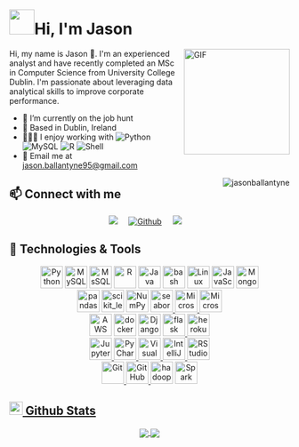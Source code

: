 <!--    Introduction   -->

<h1 align="left"><img src="https://github.com/TheDudeThatCode/TheDudeThatCode/blob/master/Assets/Developer.gif" width="45px">Hi, I'm Jason</h1>

<img align="right" alt="GIF" src="https://media.giphy.com/media/RLtLOG7bANqVjJZJEW/giphy.gif" height="190" />
<p allign = "justify">Hi, my name is Jason 👋. I'm an experienced analyst and have recently completed an MSc in Computer Science from University College Dublin. I'm passionate about leveraging data analytical skills to improve corporate performance.</p>

- 🏢 I’m currently on the job hunt
- 📍 Based in Dublin, Ireland 
- 👩🏻‍💻 I enjoy working with ![Python](https://img.shields.io/badge/-Python-8fcfd1?style=plastic&logo=Python)
![MySQL](https://img.shields.io/badge/-MySQL-black?style=plastic&logo=mysql)
![R](https://img.shields.io/badge/-R-276DC3?style=plastic&logo=R&logoColor=white)
![Shell](https://img.shields.io/badge/-Shell-blasck?style=plastic&logo=Shell)
- 📨 Email me at jason.ballantyne95@gmail.com

<img align="right" src="https://komarev.com/ghpvc/?username=jasonballantyne&label=Profile%20views&color=1A5276&style=flat" alt="jasonballantyne" />
<!--
Use this when updating with repos
<a href="https://github.com/alwinw?tab=repositories&language=r" target="_blank"><img alt="R" src="https://img.shields.io/badge/-R-276DC3?style=flat-square&logo=R&logoColor=white"></a>
-->

<!--    Socials   -->
<h2  align="left">📫 Connect with me</h2>
<p align="center">
  <a target="_blank"href="https://www.linkedin.com/in/jason-ballantyne/"><img src="https://img.shields.io/badge/linkedin-%230077B5.svg?&style=for-the-badge&logo=linkedin&logoColor=white" /></a>&nbsp;&nbsp;&nbsp;&nbsp;
  <a href="https://github.com/JasonBallantyne" target="_blank"><img alt="Github" src="https://img.shields.io/badge/GitHub-%2312100E.svg?&style=for-the-badge&logo=Github&logoColor=white" /></a>&nbsp;&nbsp;&nbsp;&nbsp;
  <a href="mailto:jason.ballantyne95@gmail.com"><img src="https://img.shields.io/badge/gmail-%23D14836.svg?&style=for-the-badge&logo=gmail&logoColor=white" /></a>&nbsp;&nbsp;&nbsp;&nbsp;
</p>

<!--    Technology, Tools & IDEs   -->
<h2  align="left">🔧 Technologies & Tools</h2>
<p align="center">
<a href="https://www.python.org/" title="Python"><img src="https://github.com/get-icon/geticon/raw/master/icons/python.svg" alt="Python" width="40px" height="40px"></a>
<a href="https://dev.mysql.com/" title="MySQL"><img src="https://github.com/get-icon/geticon/raw/master/icons/mysql.svg" alt="MySQL" width="40px" height="40px"></a>
<a href="https://www.microsoft.com/en-us/sql-server" title="MSSQL"> <img src="https://www.svgrepo.com/show/303229/microsoft-sql-server-logo.svg" alt="MsSQL" width="40px" height="40px"></a>
<a href="https://www.r-project.org/" title="R"><img src="https://github.com/get-icon/geticon/raw/master/icons/r-lang.svg" alt="R" width="40px" height="40px"></a>
<a href="https://www.java.com/" title="Java"><img src="https://github.com/get-icon/geticon/raw/master/icons/java.svg" alt="Java" width="40px" height="40px"></a>
<a href="https://www.gnu.org/software/bash/" title="Bash"> <img src="https://github.com/get-icon/geticon/blob/master/icons/bash.svg" alt="bash" width="40px" height="40px"></a>
<a href="https://www.linux.org/" title="Linux"><img src="https://github.com/get-icon/geticon/blob/master/icons/linux-tux.svg" alt="Linux" width="40px" height="40px"></a>
<a href="https://developer.mozilla.org/en-US/docs/Web/JavaScript" title="JavaScript"><img src="https://github.com/get-icon/geticon/raw/master/icons/javascript.svg" alt="JavaScript" width="40px" height="40px"/></a>
<a href="https://www.mongodb.org/" title="MongoDB"><img src="https://github.com/get-icon/geticon/raw/master/icons/mongodb-icon.svg" alt="MongoDB" width="40px" height="40px"/></a>
<br>
<a href="https://pandas.pydata.org/" title="Pandas"><img src="https://github.com/get-icon/geticon/raw/master/icons/pandas-icon.svg" alt="pandas" width="40px" height="40px"></a>
<a href="https://scikit-learn.org/" title="Scikit-learn"> <img src="https://upload.wikimedia.org/wikipedia/commons/0/05/Scikit_learn_logo_small.svg" alt="scikit_learn" width="40px" height="40px"/></a>
<a href="https://numpy.org/" title="NumPy"><img src="https://github.com/get-icon/geticon/raw/master/icons/numpy-icon.svg" alt="NumPy" width="40px" height="40px"/></a>
<a href="https://seaborn.pydata.org/" title="Seaborn"> <img src="https://seaborn.pydata.org/_images/logo-mark-lightbg.svg" alt="seaborn" width="40px" height="40px"/> </a>
<a href="https://www.microsoft.com/en-ie/microsoft-365/excel" title="Excel"><img src="https://github.com/get-icon/geticon/blob/master/icons/microsoft-office-excel.svg" alt="Microsoft Excel" width="40px" height="40px"/>
<a href="https://www.microsoft.com/en-us/microsoft-365/powerpoint" title="Powerpoint"><img src="https://github.com/get-icon/geticon/blob/master/icons/microsoft-office-powerpoint.svg" alt="Microsoft Powerpoint" width="40px" height="40px"/>
<br>
<a href="https://aws.amazon.com/" title="AWS"><img src="https://github.com/get-icon/geticon/raw/master/icons/aws.svg" alt="AWS" width="40px" height="40px"></a>
<a href="https://www.docker.com/" title="Docker"><img src="https://github.com/get-icon/geticon/raw/master/icons/docker-icon.svg" alt="docker" width="40px" height="40px"></a>
<a href="https://www.djangoproject.com/" title="Django"><img src="https://github.com/get-icon/geticon/raw/master/icons/django.svg" alt="Django" width="40px" height="40px"></a>
<a href="https://flask.palletsprojects.com/" title="Flask"> <img src="https://www.vectorlogo.zone/logos/pocoo_flask/pocoo_flask-icon.svg" alt="flask" width="40px" height="40px"/> </a>
<a href="https://heroku.com" title="Heroku"> <img src="https://www.vectorlogo.zone/logos/heroku/heroku-icon.svg" alt="heroku" width="40px" height="40px"/></a>
<br>
<a href="https://jupyter.org/" title="Jupyter"><img src="https://github.com/get-icon/geticon/blob/master/icons/jupyter.svg" alt="Jupyter" width="40px" height="40px"/>
<a href="https://www.jetbrains.com/pycharm/" title="PyCharm"><img src="https://confluence.jetbrains.com/download/attachments/10422155/PYH?version=2&modificationDate=1449750902000&api=v2" alt="PyCharm" width="40px" height="40px"/>
<a href="https://code.visualstudio.com/" title="Visual Studio Code"><img src="https://github.com/get-icon/geticon/raw/master/icons/visual-studio-code.svg" alt="Visual Studio Code" width="40px" height="40px"/>
<a href="https://www.jetbrains.com/idea/" title="IntelliJ"><img src="https://github.com/get-icon/geticon/blob/master/icons/intellij-idea.svg" alt="IntelliJ" width="40px" height="40px"/>
<a href="https://www.rstudio.com/" title="RStudio"><img src="https://upload.wikimedia.org/wikipedia/commons/thumb/7/7d/Antu_rstudio.svg/1200px-Antu_rstudio.svg.png" alt="RStudio" width="40px" height="40px"/>
<br>
<a href="https://git-scm.com/" title="Git"><img src="https://github.com/get-icon/geticon/raw/master/icons/git-icon.svg" alt="Git" width="40px" height="40px"/> </a>
<a href="https://github.com/" title="GitHub"><img src="https://github.com/get-icon/geticon/blob/master/icons/github-icon.svg" alt="GitHub" width="40px" height="40px"/> </a>
<a href="https://hadoop.apache.org/" title="Hadoop"> <img src="https://www.vectorlogo.zone/logos/apache_hadoop/apache_hadoop-icon.svg" alt="hadoop" width="40px" height="40px"/></a>
<a href="https://spark.apache.org/" title="Spark"><img src="https://github.com/valohai/ml-logos/blob/master/spark.svg" alt="Spark" width="40px" height="40px"/>      
</p> 

<!--    Github Stats   -->
<h2 align="left"> <img src="https://media.giphy.com/media/du3J3cXyzhj75IOgvA/giphy.gif" width="24">  Github Stats</h2>

<p align="center">
<a href="https://github.com/anuraghazra/github-readme-stats">
  <img align="center" position="fixed" src="https://github-readme-stats.vercel.app/api/top-langs/?username=JasonBallantyne&theme=github_dark&layout=compact&langs_count=4&hide=html" />
</a>
<a href="https://github.com/anuraghazra/convoychat">
  <img align="center" position="fixed" src="https://github-readme-stats.vercel.app/api?username=JasonBallantyne&show_icons=true&theme=github_dark&include_all_commits=true&count_private=true&hide=issues" />
</a>
</p> 

